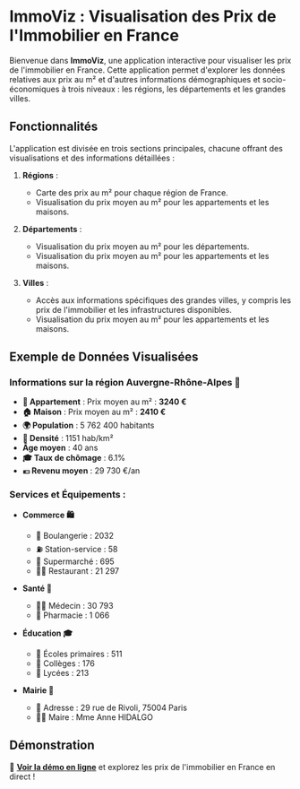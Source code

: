# ImmoViz : Visualisation des Prix de l'Immobilier en France

Bienvenue dans **ImmoViz**, une application interactive pour visualiser les prix de l'immobilier en France. Cette application permet d'explorer les données relatives aux prix au m² et d'autres informations démographiques et socio-économiques à trois niveaux : les régions, les départements et les grandes villes.

## Fonctionnalités

L'application est divisée en trois sections principales, chacune offrant des visualisations et des informations détaillées :

1. **Régions** : 
   - Carte des prix au m² pour chaque région de France.
   - Visualisation du prix moyen au m² pour les appartements et les maisons.

2. **Départements** : 
   - Visualisation du prix moyen au m² pour les départements.
   - Visualisation du prix moyen au m² pour les appartements et les maisons.

3. **Villes** :
   - Accès aux informations spécifiques des grandes villes, y compris les prix de l'immobilier et les infrastructures disponibles.
   - Visualisation du prix moyen au m² pour les appartements et les maisons.

## Exemple de Données Visualisées

### Informations sur la région Auvergne-Rhône-Alpes 🗾

- **🏢 Appartement** : Prix moyen au m² : **3240 €**
- **🏠 Maison** : Prix moyen au m² : **2410 €**
- **🌍 Population** : 5 762 400 habitants
- **👤 Densité** : 1151 hab/km²
- **Âge moyen** : 40 ans
- **🎓 Taux de chômage** : 6.1%
- **💶 Revenu moyen** : 29 730 €/an

### Services et Équipements :

- **Commerce 🛍️**
  - 🥖 Boulangerie : 2032
  - ⛽️ Station-service : 58
  - 🛒 Supermarché : 695
  - 👩‍🍳 Restaurant : 21 297

- **Santé 🏥**
  - 👨‍⚕️ Médecin : 30 793
  - 💊 Pharmacie : 1 066

- **Éducation 🎓**
  - 🏫 Écoles primaires : 511
  - 🏫 Collèges : 176
  - 🏫 Lycées : 213

- **Mairie 🏢**
  - 📍 Adresse : 29 rue de Rivoli, 75004 Paris
  - 🤵‍♂️ Maire : Mme Anne HIDALGO


## Démonstration

🚀 **[Voir la démo en ligne](https://immoviz-cgxwo4whbtf8yrhfs7s3ql.streamlit.app/)** et explorez les prix de l'immobilier en France en direct !
